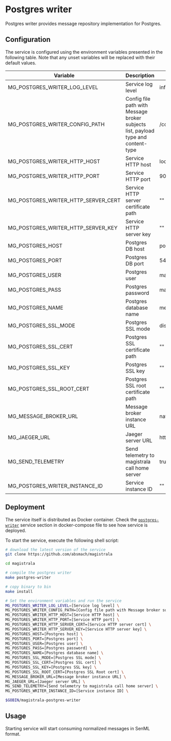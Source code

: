 # Postgres writer

Postgres writer provides message repository implementation for Postgres.

## Configuration

The service is configured using the environment variables presented in the
following table. Note that any unset variables will be replaced with their
default values.

| Variable                            | Description                                                                       | Default                       |
| ----------------------------------- | --------------------------------------------------------------------------------- | ----------------------------- |
| MG_POSTGRES_WRITER_LOG_LEVEL        | Service log level                                                                 | info                          |
| MG_POSTGRES_WRITER_CONFIG_PATH      | Config file path with Message broker subjects list, payload type and content-type | /config.toml                  |
| MG_POSTGRES_WRITER_HTTP_HOST        | Service HTTP host                                                                 | localhost                     |
| MG_POSTGRES_WRITER_HTTP_PORT        | Service HTTP port                                                                 | 9010                          |
| MG_POSTGRES_WRITER_HTTP_SERVER_CERT | Service HTTP server certificate path                                              | ""                            |
| MG_POSTGRES_WRITER_HTTP_SERVER_KEY  | Service HTTP server key                                                           | ""                            |
| MG_POSTGRES_HOST                    | Postgres DB host                                                                  | postgres                      |
| MG_POSTGRES_PORT                    | Postgres DB port                                                                  | 5432                          |
| MG_POSTGRES_USER                    | Postgres user                                                                     | magistrala                    |
| MG_POSTGRES_PASS                    | Postgres password                                                                 | magistrala                    |
| MG_POSTGRES_NAME                    | Postgres database name                                                            | messages                      |
| MG_POSTGRES_SSL_MODE                | Postgres SSL mode                                                                 | disabled                      |
| MG_POSTGRES_SSL_CERT                | Postgres SSL certificate path                                                     | ""                            |
| MG_POSTGRES_SSL_KEY                 | Postgres SSL key                                                                  | ""                            |
| MG_POSTGRES_SSL_ROOT_CERT           | Postgres SSL root certificate path                                                | ""                            |
| MG_MESSAGE_BROKER_URL               | Message broker instance URL                                                       | nats://localhost:4222         |
| MG_JAEGER_URL                       | Jaeger server URL                                                                 | http://jaeger:4318/v1/traces |
| MG_SEND_TELEMETRY                   | Send telemetry to magistrala call home server                                     | true                          |
| MG_POSTGRES_WRITER_INSTANCE_ID      | Service instance ID                                                               | ""                            |

## Deployment

The service itself is distributed as Docker container. Check the [`postgres-writer`](https://github.com/absmach/supermq/blob/main/docker/addons/postgres-writer/docker-compose.yml#L34-L59) service section in docker-compose file to see how service is deployed.

To start the service, execute the following shell script:

```bash
# download the latest version of the service
git clone https://github.com/absmach/magistrala

cd magistrala

# compile the postgres writer
make postgres-writer

# copy binary to bin
make install

# Set the environment variables and run the service
MG_POSTGRES_WRITER_LOG_LEVEL=[Service log level] \
MG_POSTGRES_WRITER_CONFIG_PATH=[Config file path with Message broker subjects list, payload type and content-type] \
MG_POSTGRES_WRITER_HTTP_HOST=[Service HTTP host] \
MG_POSTGRES_WRITER_HTTP_PORT=[Service HTTP port] \
MG_POSTGRES_WRITER_HTTP_SERVER_CERT=[Service HTTP server cert] \
MG_POSTGRES_WRITER_HTTP_SERVER_KEY=[Service HTTP server key] \
MG_POSTGRES_HOST=[Postgres host] \
MG_POSTGRES_PORT=[Postgres port] \
MG_POSTGRES_USER=[Postgres user] \
MG_POSTGRES_PASS=[Postgres password] \
MG_POSTGRES_NAME=[Postgres database name] \
MG_POSTGRES_SSL_MODE=[Postgres SSL mode] \
MG_POSTGRES_SSL_CERT=[Postgres SSL cert] \
MG_POSTGRES_SSL_KEY=[Postgres SSL key] \
MG_POSTGRES_SSL_ROOT_CERT=[Postgres SSL Root cert] \
MG_MESSAGE_BROKER_URL=[Message broker instance URL] \
MG_JAEGER_URL=[Jaeger server URL] \
MG_SEND_TELEMETRY=[Send telemetry to magistrala call home server] \
MG_POSTGRES_WRITER_INSTANCE_ID=[Service instance ID] \

$GOBIN/magistrala-postgres-writer
```

## Usage

Starting service will start consuming normalized messages in SenML format.
